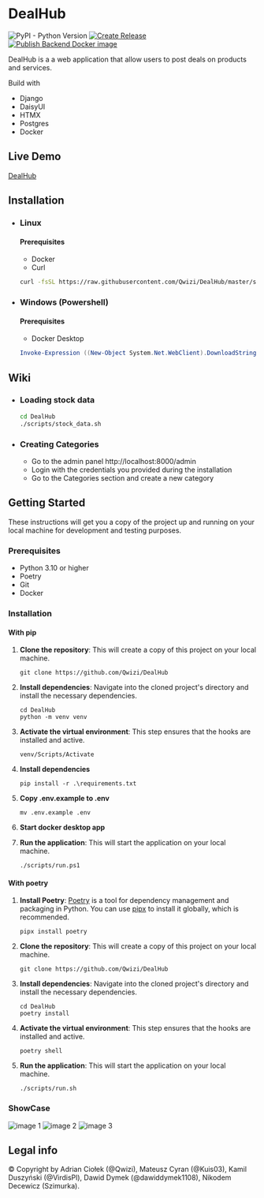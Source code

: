 # DealHub
![PyPI - Python Version](https://img.shields.io/pypi/pyversions/Django)
[![Create Release](https://github.com/Qwizi/DealHub/actions/workflows/release.yml/badge.svg)](https://github.com/Qwizi/DealHub/actions/workflows/release.yml)
[![Publish Backend Docker image](https://github.com/Qwizi/DealHub/actions/workflows/docker.yml/badge.svg)](https://github.com/Qwizi/DealHub/actions/workflows/docker.yml)

DealHub is a a web application that allow users to post deals on products and services.

Build with
- Django
- DaisyUI
- HTMX
- Postgres
- Docker

## Live Demo
[DealHub](https://dealhub.qwizi.ovh/)

## Installation

- ### Linux
   #### Prerequisites
  - Docker
  - Curl

   ```bash
   curl -fsSL https://raw.githubusercontent.com/Qwizi/DealHub/master/scripts/install.sh | bash
   ```

- ### Windows (Powershell)
   #### Prerequisites
   - Docker Desktop

   ```powershell
   Invoke-Expression ((New-Object System.Net.WebClient).DownloadString("https://raw.githubusercontent.com/Qwizi/DealHub/master/scripts/install.ps1"))
   ```

## Wiki
- ### Loading stock data
  ```bash
  cd DealHub
  ./scripts/stock_data.sh
  ```
- ### Creating Categories
   - Go to the admin panel http://localhost:8000/admin
   - Login with the credentials you provided during the installation
   - Go to the Categories section and create a new category

## Getting Started

These instructions will get you a copy of the project up and running on your local machine for development and testing
purposes.

### Prerequisites

- Python 3.10 or higher
- Poetry
- Git
- Docker

### Installation

#### With pip

1. **Clone the repository**: This will create a copy of this project on your local machine.

    ```shell
    git clone https://github.com/Qwizi/DealHub
    ```

3. **Install dependencies**: Navigate into the cloned project's directory and install the necessary dependencies.

    ```shell
   cd DealHub
   python -m venv venv
    ```

4. **Activate the virtual environment**: This step ensures that the hooks are installed and
   active.

    ```shell
    venv/Scripts/Activate
    ```
5. **Install dependencies**
   ```shell
   pip install -r .\requirements.txt
   ```

6. **Copy .env.example to .env**
    ```shell
    mv .env.example .env
    ```
7. **Start docker desktop app**
8. **Run the application**: This will start the application on your local machine.

    ```shell
    ./scripts/run.ps1
    ```


#### With poetry

1. **Install Poetry**: [Poetry](https://python-poetry.org/docs/#installation) is a tool for dependency management and
   packaging in Python. You can use [pipx](https://pipx.pypa.io/stable/installation/) to install it globally, which is
   recommended.

    ```shell
    pipx install poetry
    ```

2. **Clone the repository**: This will create a copy of this project on your local machine.

    ```shell
    git clone https://github.com/Qwizi/DealHub
    ```

3. **Install dependencies**: Navigate into the cloned project's directory and install the necessary dependencies.

    ```shell
   cd DealHub
   poetry install
    ```

4. **Activate the virtual environment**: This step ensures that the hooks are installed and
   active.

    ```shell
    poetry shell
    ```
5. **Run the application**: This will start the application on your local machine.

    ```shell
    ./scripts/run.sh
    ```
### ShowCase
![image 1](https://i.imgur.com/hEeWnNu.png)
![image 2](https://i.imgur.com/kGsBR7j.png)
![image 3](https://i.imgur.com/tM1HFvB.png)

## Legal info
© Copyright by Adrian Ciołek (@Qwizi), Mateusz Cyran (@Kuis03), Kamil Duszyński (@VirdisPl), Dawid Dymek (@dawiddymek1108), Nikodem Decewicz (Szimurka).
